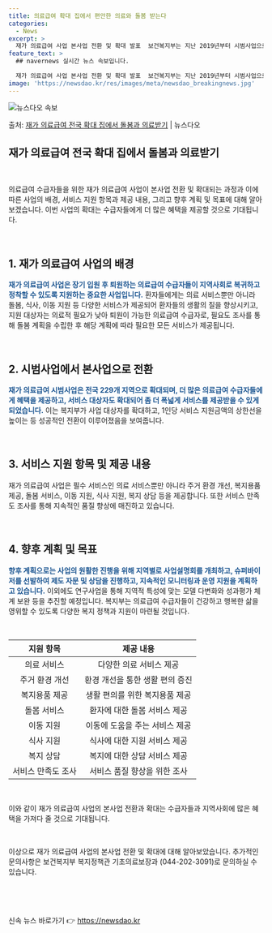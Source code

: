 ```yaml
---
title: 의료급여 확대 집에서 편안한 의료와 돌봄 받는다
categories:
  - News
excerpt: >
  재가 의료급여 사업 본사업 전환 및 확대 발표  보건복지부는 지난 2019년부터 시범사업으로 운영해 온 재가…
feature_text: >
  ## navernews 실시간 뉴스 속보입니다.

  재가 의료급여 사업 본사업 전환 및 확대 발표  보건복지부는 지난 2019년부터 시범사업으로 운영해 온 재가…
image: 'https://newsdao.kr/res/images/meta/newsdao_breakingnews.jpg'
---
```


![뉴스다오 속보](https://newsdao.kr/res/images/meta/newsdao_breakingnews.jpg)

<p>출처: <a href="https://newsdao.kr/4543" rel="dofollow">재가 의료급여 전국 확대 집에서 돌봄과 의료받기</a> | 뉴스다오</p>

<h2 data-ke-size="size26">재가 의료급여 전국 확대 집에서 돌봄과 의료받기</h2>
<p data-ke-size="size16">&nbsp;</p>
의료급여 수급자들을 위한 재가 의료급여 사업이 본사업 전환 및 확대되는 과정과 이에 따른 사업의 배경, 서비스 지원 항목과 제공 내용, 그리고 향후 계획 및 목표에 대해 알아보겠습니다. 이번 사업의 확대는 수급자들에게 더 많은 혜택을 제공할 것으로 기대됩니다.
<p data-ke-size="size16">&nbsp;</p>

<h2 data-ke-size="size24">1. 재가 의료급여 사업의 배경</h2>
<b><span style="color: #1a5490;">재가 의료급여 사업은 장기 입원 후 퇴원하는 의료급여 수급자들이 지역사회로 복귀하고 정착할 수 있도록 지원하는 중요한 사업입니다.</span></b> 환자들에게는 의료 서비스뿐만 아니라 돌봄, 식사, 이동 지원 등 다양한 서비스가 제공되어 환자들의 생활의 질을 향상시키고, 지원 대상자는 의료적 필요가 낮아 퇴원이 가능한 의료급여 수급자로, 필요도 조사를 통해 돌봄 계획을 수립한 후 해당 계획에 따라 필요한 모든 서비스가 제공됩니다.
<p data-ke-size="size16">&nbsp;</p>

<h2 data-ke-size="size24">2. 시범사업에서 본사업으로 전환</h2>
<b><span style="color: #1a5490;">재가 의료급여 시범사업은 전국 229개 지역으로 확대되며, 더 많은 의료급여 수급자들에게 혜택을 제공하고, 서비스 대상자도 확대되어 좀 더 폭넓게 서비스를 제공받을 수 있게 되었습니다.</span></b> 이는 복지부가 사업 대상자를 확대하고, 1인당 서비스 지원금액의 상한선을 높이는 등 성공적인 전환이 이루어졌음을 보여줍니다.
<p data-ke-size="size16">&nbsp;</p>

<h2 data-ke-size="size24">3. 서비스 지원 항목 및 제공 내용</h2>
재가 의료급여 사업은 필수 서비스인 의료 서비스뿐만 아니라 주거 환경 개선, 복지용품 제공, 돌봄 서비스, 이동 지원, 식사 지원, 복지 상담 등을 제공합니다. 또한 서비스 만족도 조사를 통해 지속적인 품질 향상에 매진하고 있습니다.
<p data-ke-size="size16">&nbsp;</p>

<h2 data-ke-size="size24">4. 향후 계획 및 목표</h2>
<b><span style="color: #1a5490;">향후 계획으로는 사업의 원활한 진행을 위해 지역별로 사업설명회를 개최하고, 슈퍼바이저를 선발하여 제도 자문 및 상담을 진행하고, 지속적인 모니터링과 운영 지원을 계획하고 있습니다.</span></b> 이외에도 연구사업을 통해 지역적 특성에 맞는 모델 다변화와 성과평가 체계 보완 등을 추진할 예정입니다. 복지부는 의료급여 수급자들이 건강하고 행복한 삶을 영위할 수 있도록 다양한 복지 정책과 지원이 마련될 것입니다.
<p data-ke-size="size16">&nbsp;</p>
<table>
<thead>
<tr>
<th style="text-align: center;">지원 항목</th>
<th style="text-align: center;">제공 내용</th>
</tr>
</thead>
<tbody>
<tr>
<td style="text-align: center;">의료 서비스</td>
<td style="text-align: center;">다양한 의료 서비스 제공</td>
</tr>
<tr>
<td style="text-align: center;">주거 환경 개선</td>
<td style="text-align: center;">환경 개선을 통한 생활 편의 증진</td>
</tr>
<tr>
<td style="text-align: center;">복지용품 제공</td>
<td style="text-align: center;">생활 편의를 위한 복지용품 제공</td>
</tr>
<tr>
<td style="text-align: center;">돌봄 서비스</td>
<td style="text-align: center;">환자에 대한 돌봄 서비스 제공</td>
</tr>
<tr>
<td style="text-align: center;">이동 지원</td>
<td style="text-align: center;">이동에 도움을 주는 서비스 제공</td>
</tr>
<tr>
<td style="text-align: center;">식사 지원</td>
<td style="text-align: center;">식사에 대한 지원 서비스 제공</td>
</tr>
<tr>
<td style="text-align: center;">복지 상담</td>
<td style="text-align: center;">복지에 대한 상담 서비스 제공</td>
</tr>
<tr>
<td style="text-align: center;">서비스 만족도 조사</td>
<td style="text-align: center;">서비스 품질 향상을 위한 조사</td>
</tr>
</tbody>
</table>
<p data-ke-size="size16">&nbsp;</p>
이와 같이 재가 의료급여 사업의 본사업 전환과 확대는 수급자들과 지역사회에 많은 혜택을 가져다 줄 것으로 기대됩니다.
<p data-ke-size="size16">&nbsp;</p>
이상으로 재가 의료급여 사업의 본사업 전환 및 확대에 대해 알아보았습니다. 추가적인 문의사항은 보건복지부 복지정책관 기초의료보장과 (044-202-3091)로 문의하실 수 있습니다.
<p data-ke-size="size16">&nbsp;</p>
<p data-ke-size="size16">&nbsp;</p> 

신속 뉴스 바로가기 👉 <a href="https://newsdao.kr" rel="dofollow">https://newsdao.kr</a>


